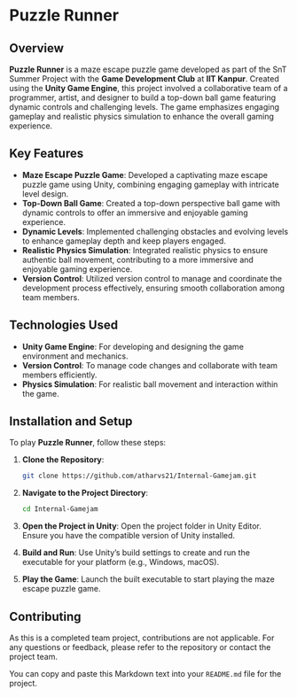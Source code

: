# Puzzle Runner

## Overview

**Puzzle Runner** is a maze escape puzzle game developed as part of the SnT Summer Project with the **Game Development Club** at **IIT Kanpur**. Created using the **Unity Game Engine**, this project involved a collaborative team of a programmer, artist, and designer to build a top-down ball game featuring dynamic controls and challenging levels. The game emphasizes engaging gameplay and realistic physics simulation to enhance the overall gaming experience.

## Key Features

- **Maze Escape Puzzle Game**: Developed a captivating maze escape puzzle game using Unity, combining engaging gameplay with intricate level design.
- **Top-Down Ball Game**: Created a top-down perspective ball game with dynamic controls to offer an immersive and enjoyable gaming experience.
- **Dynamic Levels**: Implemented challenging obstacles and evolving levels to enhance gameplay depth and keep players engaged.
- **Realistic Physics Simulation**: Integrated realistic physics to ensure authentic ball movement, contributing to a more immersive and enjoyable gaming experience.
- **Version Control**: Utilized version control to manage and coordinate the development process effectively, ensuring smooth collaboration among team members.

## Technologies Used

- **Unity Game Engine**: For developing and designing the game environment and mechanics.
- **Version Control**: To manage code changes and collaborate with team members efficiently.
- **Physics Simulation**: For realistic ball movement and interaction within the game.

## Installation and Setup

To play **Puzzle Runner**, follow these steps:

1. **Clone the Repository**:
   ```bash
   git clone https://github.com/atharvs21/Internal-Gamejam.git
   ```

2. **Navigate to the Project Directory**:
   ```bash
   cd Internal-Gamejam
   ```

3. **Open the Project in Unity**:
   Open the project folder in Unity Editor. Ensure you have the compatible version of Unity installed.

4. **Build and Run**:
   Use Unity’s build settings to create and run the executable for your platform (e.g., Windows, macOS).

5. **Play the Game**:
   Launch the built executable to start playing the maze escape puzzle game.

## Contributing

As this is a completed team project, contributions are not applicable. For any questions or feedback, please refer to the repository or contact the project team.

You can copy and paste this Markdown text into your `README.md` file for the project.
